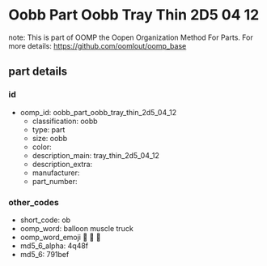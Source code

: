 # Oobb Part Oobb Tray Thin 2D5 04 12  

note: This is part of OOMP the Oopen Organization Method For Parts. For more details: https://github.com/oomlout/oomp_base

##  part details





### id
* oomp_id: oobb_part_oobb_tray_thin_2d5_04_12
  * classification: oobb
  * type: part
  * size: oobb
  * color: 
  * description_main: tray_thin_2d5_04_12
  * description_extra: 
  * manufacturer: 
  * part_number: 

### other_codes
* short_code: ob
* oomp_word: balloon muscle truck
* oomp_word_emoji :balloon: :muscle: :truck:
* md5_6_alpha: 4q48f
* md5_6: 791bef